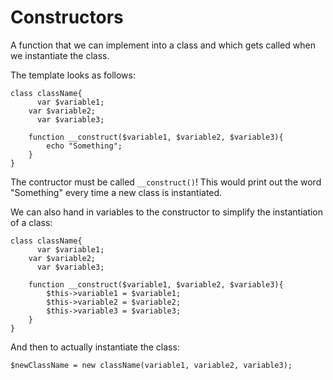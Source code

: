 # Constructors #

A function that we can implement into a class and which gets called when we instantiate the class.

The template looks as follows:

```
class className{
      var $variable1; 
	var $variable2;
      var $variable3;

	function __construct($variable1, $variable2, $variable3){
		echo "Something";
	}
}
```

The contructor must be called `__construct()`! This would print out the word "Something" every time a new class is instantiated.

We can also hand in variables to the constructor to simplify the instantiation of a class:

```
class className{
      var $variable1; 
	var $variable2;
      var $variable3;

	function __construct($variable1, $variable2, $variable3){
		$this->variable1 = $variable1;
		$this->variable2 = $variable2;
		$this->variable3 = $variable3;
	}
}
```

And then to actually instantiate the class:

```
$newClassName = new className(variable1, variable2, variable3);
```

